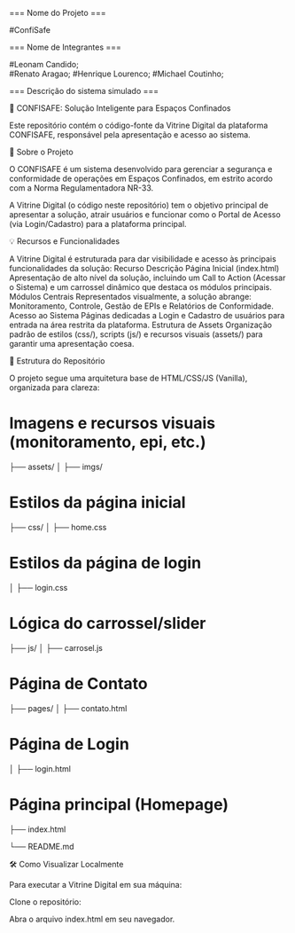 === Nome do Projeto ===

#ConfiSafe

=== Nome de Integrantes ===

#Leonam Candido;                 
#Renato Aragao;
#Henrique Lourenco;
#Michael Coutinho;

=== Descrição do sistema simulado ===

🚀 CONFISAFE: Solução Inteligente para Espaços Confinados

Este repositório contém o código-fonte da Vitrine Digital da plataforma CONFISAFE, responsável pela apresentação e acesso ao sistema.

🎯 Sobre o Projeto

O CONFISAFE é um sistema desenvolvido para gerenciar a segurança e conformidade de operações em Espaços Confinados, em estrito acordo com a Norma Regulamentadora NR-33.

A Vitrine Digital (o código neste repositório) tem o objetivo principal de apresentar a solução, atrair usuários e funcionar como o Portal de Acesso (via Login/Cadastro) para a plataforma principal.

💡 Recursos e Funcionalidades

A Vitrine Digital é estruturada para dar visibilidade e acesso às principais funcionalidades da solução:
Recurso	Descrição
Página Inicial (index.html)	Apresentação de alto nível da solução, incluindo um Call to Action (Acessar o Sistema) e um carrossel dinâmico que destaca os módulos principais.
Módulos Centrais	Representados visualmente, a solução abrange: Monitoramento, Controle, Gestão de EPIs e Relatórios de Conformidade.
Acesso ao Sistema	Páginas dedicadas a Login e Cadastro de usuários para entrada na área restrita da plataforma.
Estrutura de Assets	Organização padrão de estilos (css/), scripts (js/) e recursos visuais (assets/) para garantir uma apresentação coesa.

📂 Estrutura do Repositório

O projeto segue uma arquitetura base de HTML/CSS/JS (Vanilla), organizada para clareza:

# Imagens e recursos visuais (monitoramento, epi, etc.)
├── assets/
│   ├── imgs/                   

# Estilos da página inicial
├── css/
│   ├── home.css                

# Estilos da página de login
│   ├── login.css              

# Lógica do carrossel/slider
├── js/
│   ├── carrosel.js             

# Página de Contato
├── pages/
│   ├── contato.html            

# Página de Login
│   ├── login.html              

# Página principal (Homepage)
├── index.html                  

└── README.md

🛠️ Como Visualizar Localmente

Para executar a Vitrine Digital em sua máquina:

Clone o repositório:
    
Abra o arquivo index.html em seu navegador.
